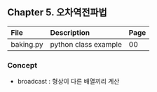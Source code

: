 ## Chapter 5. 오차역전파법

| File | Description | Page |
| :-- | :-- | :-- |
| baking.py | python class example | 00 |

### Concept
- broadcast : 형상이 다른 배열끼리 계산